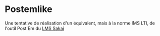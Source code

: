 # Postemlike
 Une tentative de réalisation d'un équivalent, mais à la norme IMS LTI, de l'outil Post'Em du [LMS Sakai](https://sakai.screenstepslive.com/s/sakai_help/m/50750/l/464124-what-is-the-postem-tool) 
